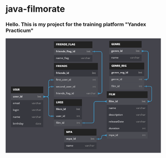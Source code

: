 # java-filmorate

<H3>Hello. This is my project for the training platform "Yandex Practicum" </H3>

<img src="map_sql.png">